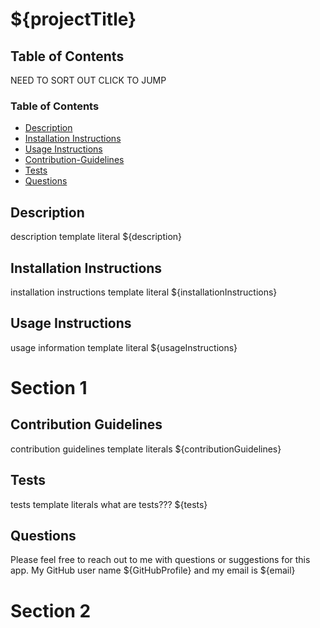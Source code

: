 # ${projectTitle}

## Table of Contents
NEED TO SORT OUT CLICK TO JUMP

### Table of Contents
* [Description](#Description)
* [Installation Instructions](#Installation-Instructions)
* [Usage Instructions](#Usage-Instructions)
* [Contribution-Guidelines](#Contribution-Guidelines)
* [Tests](#Tests)
* [Questions](#Questions)


## <a name="Description"></a> Description
description template literal
${description}


## <a name="Installation-Instructions"></a> Installation Instructions
installation instructions template literal
${installationInstructions}

## <a name="Usage-Instructions"></a> Usage Instructions
usage information template literal
${usageInstructions}

# <a name="section-1"></a> Section 1

## <a name="Contribution-Guidelines"></a> Contribution Guidelines
contribution guidelines template literals
${contributionGuidelines}

## <a name="Tests"></a> Tests
tests template literals
what are tests???
${tests}

## <a name="Questions"></a> Questions
Please feel free to reach out to me with questions or suggestions for this app.
My GitHub user name ${GitHubProfile} and my email is ${email}

# <a name="section-2"></a> Section 2